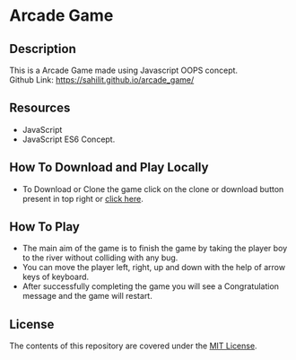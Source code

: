 # Arcade Game

## Description

This is a Arcade Game made using Javascript OOPS concept.<br>
Github Link: https://sahilit.github.io/arcade_game/ <br>

## Resources

- JavaScript
- JavaScript ES6 Concept.

## How To Download and Play Locally
- To Download or Clone the game click on the clone or download button present in top right or [click here](https://codeload.github.com/sahilit/arcade_game/zip/master).

## How To Play

- The main aim of the game is to finish the game by taking the player boy to the river without colliding with any bug.
- You can move the player left, right, up and down with the help of arrow keys of keyboard.
- After successfully completing the game you will see a Congratulation message and the game will restart.

## License

The contents of this repository are covered under the [MIT License](LICENSE).
